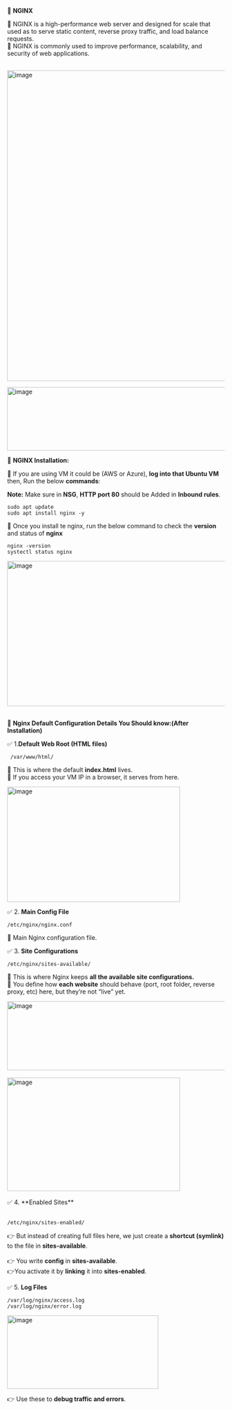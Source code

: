 📌 **NGINX** <br/>

🔹 NGINX is a high-performance web server and designed for scale that used as to serve static content, reverse proxy traffic, and load balance requests. <br/>
🔹 NGINX is commonly used to improve performance, scalability, and security of web applications. <br/> <br/>

<img width="1210" height="720" alt="image" src="https://github.com/user-attachments/assets/54c6b3ee-a447-4d1c-84d5-3cdc6128cdf3" /> <br/>

<img width="818" height="147" alt="image" src="https://github.com/user-attachments/assets/81fe9ab5-14e1-4568-819f-957685fdc1f7" /> <br/>

📌 **NGINX Installation:** <br/>

🔹 If you are using VM it could be (AWS or Azure), **log into that Ubuntu VM** then, Run the below **commands**: <br/>

**Note:** Make sure in **NSG**, **HTTP port 80** should be Added in **Inbound rules**. <br/>

    sudo apt update
    sudo apt install nginx -y

🔹 Once you install te nginx, run the below command to check the **version** and status of **nginx**  <br/>

    nginx -version
    systectl status nginx 
    
<img width="1091" height="336" alt="image" src="https://github.com/user-attachments/assets/45e2cb25-9fff-43f2-a06d-0986c79e0014" />  <br/> <br/>
    

  🧾 **Nginx Default Configuration Details You Should know:(After Installation)** <br/>

✅ 1.**Default Web Root (HTML files)** <br/>

     /var/www/html/

📍 This is where the default **index.html** lives. <br/>
📍 If you access your VM IP in a browser, it serves from here. <br/>

<img width="400" height="267" alt="image" src="https://github.com/user-attachments/assets/7e7150e6-62b1-463a-85b5-96161b4177ac" />
 <br/>

✅ 2. **Main Config File** <br/>

    /etc/nginx/nginx.conf

📍 Main Nginx configuration file.    <br/>

✅ 3. **Site Configurations** <br/>

    /etc/nginx/sites-available/ 

📍 This is where Nginx keeps **all the available site configurations.** <br/>
📍 You define how **each website** should behave (port, root folder, reverse proxy, etc) here, but they’re not “live” yet. <br/>

 <img width="1215" height="160" alt="image" src="https://github.com/user-attachments/assets/5ea751a5-ad04-46c6-9741-2903ab6a307e" />
<br/> <br/>

 <img width="400" height="263" alt="image" src="https://github.com/user-attachments/assets/8fa46b59-fe6a-4119-a488-dd384f10475c" />
 
 <br/>
 <br/>
✅ 4.  **Enabled Sites** <br/><br/>

    /etc/nginx/sites-enabled/

👉 But instead of creating full files here, we just create a **shortcut (symlink)** to the file in **sites-available**. <br/>   
👉 You write **config** in **sites-available**. <br/>
👉You activate it by **linking** it into **sites-enabled**. <br/>


✅ 5. **Log Files** <br/>

    /var/log/nginx/access.log
    /var/log/nginx/error.log

<img width="350" height="170" alt="image" src="https://github.com/user-attachments/assets/812370f6-0005-4033-a6fa-6308e4b85a78" />

👉 Use these to **debug traffic and errors**.  <br/>
